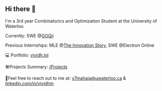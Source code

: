 ## Hi there 👋

I'm a 3rd year Combinatorics and Optimization Student at the University of Waterloo

Currently: SWE @[GOQii](https://goqii.com/us-en)

Previous Internships: MLE @[The Innovation Story](https://www.theinnovationstory.com/), SWE @Electron Online

💻 Portfolio: [vividh.lol](https://www.vividh.lol/)

🛠️Projects Summary: [/Projects](https://github.com/Lasdw6/Projects)

📩Feel free to reach out to me at: v7mahaja@uwaterloo.ca & [linkedin.com/in/vividhm](linkedin.com/in/vividhm)


<!--

**Lasdw6/Lasdw6** is a ✨ _special_ ✨ repository because its `README.md` (this file) appears on your GitHub profile.

Here are some ideas to get you started:

- 🔭 I’m currently working on ...
- 🌱 I’m currently learning ...
- 👯 I’m looking to collaborate on ...
- 🤔 I’m looking for help with ...
- 💬 Ask me about ...
- 📫 How to reach me: ...
- 😄 Pronouns: ...
- ⚡ Fun fact: ...
-->

